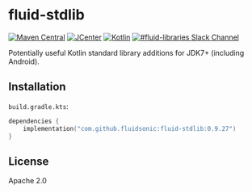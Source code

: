 fluid-stdlib
============

[![Maven Central](https://img.shields.io/maven-central/v/com.github.fluidsonic/fluid-stdlib?label=Maven%20Central)](https://search.maven.org/artifact/com.github.fluidsonic/fluid-stdlib)
[![JCenter](https://img.shields.io/bintray/v/bintray/jcenter/fluid-stdlib?label=JCenter)](https://bintray.com/fluidsonic/maven/fluid-stdlib)
[![Kotlin](https://img.shields.io/badge/Kotlin-1.3.50-blue.svg)](https://github.com/JetBrains/kotlin/releases/v1.3.50)
[![#fluid-libraries Slack Channel](https://img.shields.io/badge/slack-%23fluid--libraries-543951.svg?label=Slack)](https://kotlinlang.slack.com/messages/C7UDFSVT2/)

Potentially useful Kotlin standard library additions for JDK7+ (including Android).



Installation
------------

`build.gradle.kts`:
```kotlin
dependencies {
    implementation("com.github.fluidsonic:fluid-stdlib:0.9.27")
}
```



License
-------

Apache 2.0
